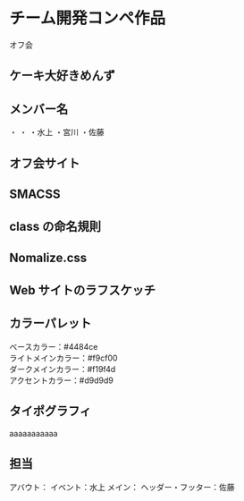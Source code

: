 # チーム開発コンペ作品
オフ会
## ケーキ大好きめんず

## メンバー名 
・
・
・水上
・宮川
・佐藤

## オフ会サイト

## SMACSS

## class の命名規則

## Nomalize.css

## Web サイトのラフスケッチ

## カラーパレット
ベースカラー：#4484ce<br>
ライトメインカラー：#f9cf00<br>
ダークメインカラー：#f19f4d<br>
アクセントカラー：#d9d9d9<br>

## タイポグラフィ
aaaaaaaaaaa

## 担当
アバウト：
イベント：水上
メイン：
ヘッダー・フッター：佐藤
